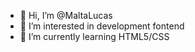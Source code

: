 - 👋 Hi, I’m @MaltaLucas
- 👀 I’m interested in development fontend
- 🌱 I’m currently learning HTML5/CSS
